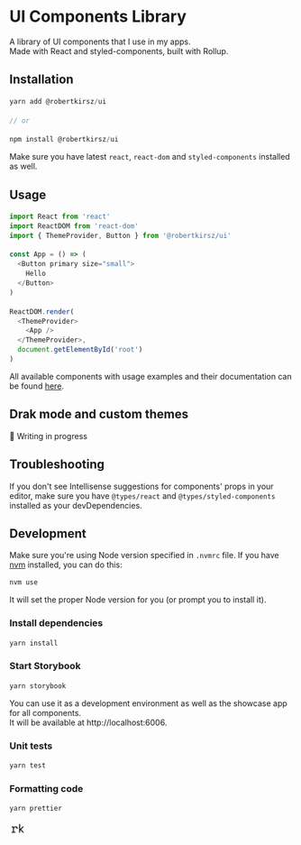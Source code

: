 # UI Components Library

A library of UI components that I use in my apps.  
Made with React and styled-components, built with Rollup.

## Installation

```js
yarn add @robertkirsz/ui

// or

npm install @robertkirsz/ui
```

Make sure you have latest `react`, `react-dom` and `styled-components` installed as well.

## Usage

```js
import React from 'react'
import ReactDOM from 'react-dom'
import { ThemeProvider, Button } from '@robertkirsz/ui'

const App = () => (
  <Button primary size="small">
    Hello
  </Button>
)

ReactDOM.render(
  <ThemeProvider>
    <App />
  </ThemeProvider>,
  document.getElementById('root')
)
```

All available components with usage examples and their documentation can be found [here](https://robertkirsz.github.io/ui).

## Drak mode and custom themes

🚧 Writing in progress

## Troubleshooting

If you don't see Intellisense suggestions for components' props in your editor, make sure you have `@types/react` and `@types/styled-components` installed as your devDependencies.

## Development

Make sure you're using Node version specified in `.nvmrc` file. If you have [nvm](https://github.com/nvm-sh/nvm) installed, you can do this:

```sh
nvm use
```

It will set the proper Node version for you (or prompt you to install it).

### Install dependencies

```sh
yarn install
```

### Start Storybook

```sh
yarn storybook
```

You can use it as a development environment as well as the showcase app for all components.  
It will be available at http://localhost:6006.

### Unit tests

```sh
yarn test
```

### Formatting code

```sh
yarn prettier
```

<img alt="Logo" title="Created by Robert Kirsz" src="src/images/logo.png" width="30px" />
